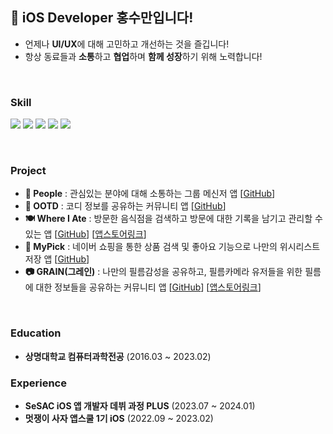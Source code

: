 <!--
### Hi there 👋
**suman0204/suman0204** is a ✨ _special_ ✨ repository because its `README.md` (this file) appears on your GitHub profile.

Here are some ideas to get you started:

- 🔭 I’m currently working on ...
- 🌱 I’m currently learning ...
- 👯 I’m looking to collaborate on ...
- 🤔 I’m looking for help with ...
- 💬 Ask me about ...
- 📫 How to reach me: ...
- 😄 Pronouns: ...
- ⚡ Fun fact: ...
-->
##  iOS Developer 홍수만입니다!
- 언제나 **UI/UX**에 대해 고민하고 개선하는 것을 즐깁니다!
- 항상 동료들과 **소통**하고 **협업**하며 **함께 성장**하기 위해 노력합니다!
<br/>

### Skill 
<img src="https://img.shields.io/badge/Swift-F05138?style=badge&logo=swift&logoColor=white"/> <img src="https://img.shields.io/badge/UIKit-2396F3?style=badge&logo=UIKit&logoColor=white"/> <img src="https://img.shields.io/badge/SwiftUI-0D0D0D?style=flat&logo=swift&logoColor=blue"/> <img src= "https://img.shields.io/badge/ReactiveX-B7178C?style=badge&logo=ReactiveX&logoColor=white"/> <img src="https://img.shields.io/badge/Firebase-FFCA28?style=badge&logo=firebase&logoColor=white"/>

<br/>


### Project
- **👥 People** : 관심있는 분야에 대해 소통하는 그룹 메신저 앱 [[GitHub](https://github.com/suman0204/People)]
- **👕 OOTD** : 코디 정보를 공유하는 커뮤니티 앱 [[GitHub](https://github.com/suman0204/OOTD)]
- **🍽️ Where I Ate** : 방문한 음식점을 검색하고 방문에 대한 기록을 남기고 관리할 수 있는 앱 [[GitHub](https://github.com/suman0204/WhereIAte)]    [[앱스토어링크](https://apps.apple.com/kr/app/where-i-ate-%EB%82%B4%EA%B0%80-%EA%B0%84-%EB%A7%9B%EC%A7%91-%EA%B8%B0%EB%A1%9D/id6470489682)]
- **🛒 MyPick** : 네이버 쇼핑을 통한 상품 검색 및 좋아요 기능으로 나만의 위시리스트 저장 앱 [[GitHub](https://github.com/suman0204/MyPick)]
- **📷 GRAIN(그레인)** : 나만의 필름감성을 공유하고, 필름카메라 유저들을 위한 필름에 대한 정보들을 공유하는 커뮤니티 앱 [[GitHub](https://github.com/APPSCHOOL1-REPO/finalproject-grain)]    [[앱스토어링크](https://apps.apple.com/kr/app/grain-%EA%B7%B8%EB%A0%88%EC%9D%B8-%ED%95%84%EB%A6%84-%EC%B9%B4%EB%A9%94%EB%9D%BC-%EA%B0%90%EC%84%B1-sns/id6446666081)]
<br/>


### Education
- **상명대학교 컴퓨터과학전공** (2016.03 ~ 2023.02)



### Experience
- **SeSAC iOS 앱 개발자 데뷔 과정 PLUS** (2023.07 ~ 2024.01)
- **멋쟁이 사자 앱스쿨 1기 iOS** (2022.09 ~ 2023.02)
